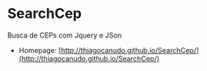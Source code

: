 SearchCep
=========

Busca de CEPs com Jquery e JSon

* Homepage: [http://thiagocanudo.github.io/SearchCep/](http://thiagocanudo.github.io/SearchCep/)
